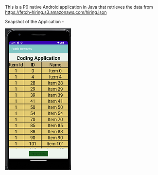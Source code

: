 This is a P0 native Android application in Java that retrieves the data from https://fetch-hiring.s3.amazonaws.com/hiring.json

Snapshot of the Application - 

![image](sample.png)